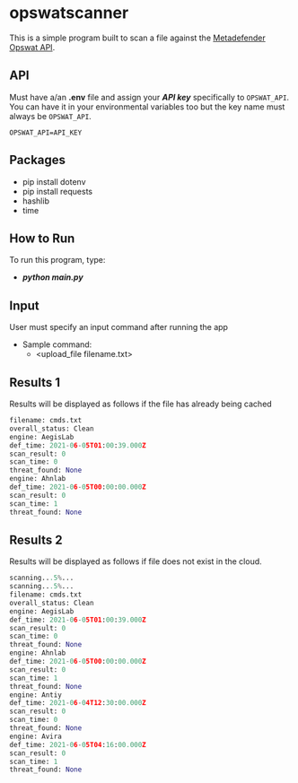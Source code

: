 # opswatscanner

This is a simple program built to scan a file against the [Metadefender Opswat API](https://metadefender.opswat.com).

## API

Must have a/an **.env** file and assign your ***API key*** specifically to `OPSWAT_API`. You can have it in your environmental variables too but the key name must always be `OPSWAT_API`.
```Env
OPSWAT_API=API_KEY
```

## Packages

- pip install dotenv
- pip install requests
- hashlib
- time

## How to Run

To run this program, type:
- ***python main.py***

## Input

User must specify an input command after running the app
 - Sample command:
   - <upload_file filename.txt>

## Results 1

Results will be displayed as follows if the file has already being cached
```Python
filename: cmds.txt   
overall_status: Clean
engine: AegisLab
def_time: 2021-06-05T01:00:39.000Z
scan_result: 0
scan_time: 0
threat_found: None
engine: Ahnlab
def_time: 2021-06-05T00:00:00.000Z
scan_result: 0
scan_time: 1
threat_found: None
```

## Results 2

Results will be displayed as follows if file does not exist in the cloud.

```Python
scanning...5%...
scanning...5%...
filename: cmds.txt
overall_status: Clean
engine: AegisLab
def_time: 2021-06-05T01:00:39.000Z
scan_result: 0
scan_time: 0
threat_found: None
engine: Ahnlab
def_time: 2021-06-05T00:00:00.000Z
scan_result: 0
scan_time: 1
threat_found: None
engine: Antiy
def_time: 2021-06-04T12:30:00.000Z
scan_result: 0
scan_time: 0
threat_found: None
engine: Avira
def_time: 2021-06-05T04:16:00.000Z
scan_result: 0
scan_time: 1
threat_found: None

```



